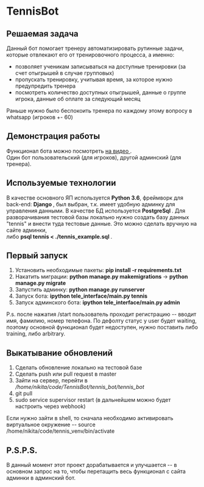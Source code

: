 # TennisBot

## Решаемая задача

Данный бот помогает тренеру автоматизировать рутинные задачи, которые отвлекают его от тренировочного процесса, а именно: 
 * позволяет ученикам записываться на доступные тренировки (за счет отыгрышей в случае групповых)
 * пропускать тренировку, учитывая время, за которое нужно предупредить тренера
 * посмотреть количество доступных отыгрышей, данные о группе игрока, данные об оплате за следующий месяц

Раньше нужно было беспокоить тренера по каждому этому вопросу в whatsapp (игроков +- 60)
## Демонстрация работы

Функционал бота можно посмотреть <a href="https://drive.google.com/file/d/1goSCWcxSFsXwz8m4IWx9hJS_CmxgmqeP/view?usp=sharing"> на видео </a>. <br>
Один бот пользовательский (для игроков), другой админский (для тренера).

## Используемые технологии

В качестве основного ЯП используется <b>Python 3.6</b>, фреймворк для back-end: <b> Django </b>, был выбран, т.к. имеет удобную админку для управления данными. 
В качестве БД используется <b> PostgreSql </b>. Для разворачивания тестовой базы локально нужно создать базу данных "tennis" и внести туда тестовые данные. 
Это можно сделать вручную на сайте админки, <br> либо <b> psql tennis  < ./tennis_example.sql </b>.

## Первый запуск

1. Установить необходимые пакеты: <b>pip install -r requirements.txt</b>
2. Накатить миграции: <b> python manage.py makemigrations </b> -> <b> python manage.py migrate </b>
3. Запустить админку: <b> python manage.py runserver </b>
4. Запуск бота: <b>ipython tele_interface/main.py tennis</b>
5. Запуск админского бота: <b>ipython tele_interface/main.py admin</b>

P.s. после нажатия /start пользователь проходит регистрацию -- вводит имя, фамилию, номер телефона. По дефолту статус у user будет waiting, поэтому основной функционал будет недоступен, нужно поставить либо training, либо arbitrary.

## Выкатывание обновлений

1. Сделать обновление локально на тестовой базе
2. Сделать push или pull request в master 
3. Зайти на сервер, перейти в <i> /home/nikita/code/TennisBot/tennis_bot/tennis_bot </i>
4. git pull
5. sudo service supervisor restart (в дальнейшем можно будет настроить через webhook)

Если нужно зайти в shell, то сначала необходимо активировать виртуальное окружение -- source /home/nikita/code/tennis_venv/bin/activate 

## P.S.P.S.

В данный момент этот проект дорабатывается и улучшается -- в основном запрос на то, чтобы перетащить весь функционал с сайта админки в админский бот.
